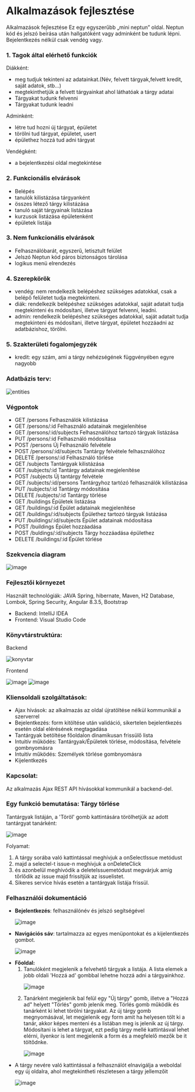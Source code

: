 # Alkalmazások fejlesztése

Alkalmazások fejlesztése
Ez egy egyszerűbb „mini neptun” oldal.
Neptun kód és jelszó beírása után hallgatóként vagy adminként be tudunk lépni. Bejelentkezés nélkül csak vendég vagy.



<h3>1. Tagok által elérhető funkciók</h3>

<p>Diákként:</p>
<ul>
   <li>meg tudjuk tekinteni az adatainkat.(Név, felvett tárgyak,felvett kredit, saját adatok, stb…)</li>
   <li>megtekinthetjük a felvett tárgyainkat ahol láthatóak a tárgy adatai</li>
   <li>Tárgyakat tudunk felvenni</li>
  <li>Tárgyakat tudunk leadni</li>
</ul>

      
<p>Adminként:</p>    
<ul>
   <li>létre tud hozni új tárgyat, épületet</li>
   <li>törölni tud tárgyat, épületet, usert</li>
   <li>épülethez hozzá tud adni tárgyat</li>   
   
</ul>
      
<p>Vendégként:</p>         
<ul>
   <li>a bejelentkezési oldal megtekintése</li>
</ul>

<h3>2.  Funkcionális elvárások</h3>

<ul>
   <li>Belépés</li>
   <li>tanulók kilistázása tárgyanként</li>
   <li>összes létező tárgy kilistázása</li>
   <li>tanuló saját tárgyainak listázása</li>
   <li>kurzusok listázása épületenként</li>
   <li>épületek listája</li>
</ul>
              
<h3>3. Nem funkcionális elvárások</h3>       
<ul>
   <li>Felhasználóbarát, egyszerű, letisztult felület</li>
   <li>Jelszó Neptun kód páros biztonságos tárolása</li>
   <li>logikus menü elrendezés</li>
</ul>

<h3>4. Szerepkörök</h3>
<ul>
   <li>vendég: nem rendelkezik belépéshez szükséges adatokkal, csak a belépő felületet tudja megtekinteni.</li>
   <li>diák: rendelkezik belépéshez szükséges adatokkal, saját adatait tudja megtekinteni és módosítani, illetve tárgyat felvenni, leadni.</li>
   <li>admin: rendelkezik belépéshez szükséges adatokkal, saját adatait tudja megtekinteni és módosítani, illetve tárgyat, épületet hozzáadni az adatbázishoz, törölni.</li>
</ul>


<h3>5. Szakterületi fogalomjegyzék</h3>
<ul>
   <li>kredit: egy szám, ami a tárgy nehézségének függvényében egyre nagyobb</li>
</ul>



<h3>Adatbázis terv:</h3>

![entities](https://user-images.githubusercontent.com/47753407/79592394-3b0aa280-80da-11ea-9c29-c328260ec778.png)


<h3>Végpontok</h3>
<ul>

   
   <li>GET /persons Felhasználók kilistázása</li>
   <li>GET /persons/:id Felhasználó adatainak megjelenítése</li>
   <li>GET /persons/:id/subjects Felhasználóhoz tartozó tárgyak listázása</li>
   <li>PUT /persons/:id Felhasználó módosítása</li>
   <li>POST /persons Új Felhasználó felvétele</li>
   <li>POST /persons/:id/subjects Tantárgy felvétele felhasználóhoz</li>
   <li> DELETE /persons/:id Felhasználó törlése</li>
   
   <li>GET /subjects Tantárgyak kilistázása</li>
   <li>GET /subjects/:id Tantárgy adatainak megjelenítése</li>
   <li>POST /subjects Új tantárgy felvétele</li>
   <li>GET /subjects/:id/persons Tantárgyhoz tartózó felhasználók kilistázása</li>
   <li>PUT /subjects/:id Tantárgy módosítása</li>
   <li> DELETE /subjects/:id Tantárgy törlése </li>
   
   <li>GET /buildings Épületek listázása</li>
   <li>GET /buildings/:id Épület adatainak megjelenítése</li>
   <li>GET /buildings/:id/subjects Épülethez tartozó tárgyak listázása</li>
   <li>PUT /buildings/:id/subjects Épület adatainak módosítása</li>
   <li>POST /buildings Épület hozzáadása</li>
   <li>POST /buldings/:id/subjects Tárgy hozzáadása épülethez</li>
   <li>DELETE /buildings/:id Épület törlése</li>
</ul>

<h3>Szekvencia diagram</h3>


![image](https://user-images.githubusercontent.com/61462292/83352222-5956f580-a34a-11ea-91f6-d6f979b2c953.png)



<h3>Fejlesztői környezet</h3>

Használt technológiák: JAVA Spring, hibernate, Maven, H2 Database, Lombok, Spring Security, Angular 8.3.5, Bootstrap

 <ul>
   <li> Backend: IntelliJ IDEA </li>
   <li> Frontend: Visual Studio Code </li>
</ul>
    
<h3>Könyvtárstruktúra:</h3>
Backend

![konyvtar](https://user-images.githubusercontent.com/47753407/79596229-79a35b80-80e0-11ea-9c95-9946a8226c47.png)

Frontend

![image](https://user-images.githubusercontent.com/61462292/83350940-08da9a80-a340-11ea-908e-0c52f5881d8c.png)
![image](https://user-images.githubusercontent.com/61462292/83350954-2d367700-a340-11ea-865a-0b7c6dac472e.png)


<h3>Kliensoldali szolgáltatások:</h3>
<ul>
   <li>Ajax hívások: az alkalmazás az oldal újratöltése nélkül kommunikál a szerverrel</li>
   <li>Bejelentkezés: form kitöltése után validáció, sikertelen bejelentkezés esetén oldal elérésének megtagadása</li>
   <li>Tantárgyak betöltése főoldalon dinamikusan frissülő lista</li>
   <li>Intuitív működés: Tantárgyak/Épületek törlése, módosítása, felvétele gombnyomásra</li>
   <li>Intuitív működés: Személyek törlése gombnyomásra</li>
   <li>Kijelentkezés</li>
</ul>

<h3>Kapcsolat:</h3>
Az alkalmazás Ajax REST API hívásokkal kommunikál a backend-del.

<h3>Egy funkció bemutatása: Tárgy törlése</h3>
Tantárgyak listáján, a 'Töröl' gomb kattintására törölhetjük az adott tantárgyat tanárként:

![image](https://user-images.githubusercontent.com/61462292/83327595-5215e600-a27d-11ea-9485-ee9e5eefc7d6.png)

Folyamat:
<ol>
   <li>A tárgy sorába való kattintással meghívjuk a onSelectIssue metódust</li>
   <li>majd a selectel-t issue-n meghívjuk a onDeleteClick</li>
   <li>és azonbelül meghívódik a deleteIssuemetódust megvárjuk amíg tőrlődik az issue majd frissítjük az issuelistet.</li>
   <li>Sikeres service hívás esetén a tantárgyak listája frissül.</li>
</ol>

<h3>Felhasználói dokumentáció</h3>
<ul>
   <li><b>Bejelentkezés</b>: felhasználónév és jelszó segítségével</li>
   
   ![image](https://user-images.githubusercontent.com/61462292/83328396-eafb3000-a282-11ea-9cee-a183521760a6.png)
   
   <li><b>Navigációs sáv</b>: tartalmazza az egyes menüpontokat és a kijelentkezés gombot.</li>
   
   ![image](https://user-images.githubusercontent.com/61462292/83351065-307e3280-a341-11ea-9b6f-87cf4c00d831.png)
   
   <li><b>Főoldal:</b> 
      <ol>
         <li>Tanulóként megjelenik a felvehető tárgyak a listája. A lista elemek a jobb oldali 'Hozzá ad' gombbal lehetne hozzá adni a             tárgyainkhoz.</li>
         
   ![image](https://user-images.githubusercontent.com/61462292/83352400-5e687480-a34b-11ea-8654-7aadd89dddfc.png)
   
         
   <li>Tanárként megjelenik bal felül egy "Új tárgy" gomb, illetve a "Hozzá ad" helyett "Törlés" gomb jelenik meg. Törlés gomb működik és tanárként ki lehet törölni tárgyakat. Az új tárgy gomb megnyomásával, let megjelenik egy form amit ha helyesen tölt ki a tanár, akkor képes menteni és a listában meg is jelenik az új tárgy. Módosítani is lehet a tárgyat, ezt pedig tárgy mellé kattintásval lehet elérni, ilyenkor is lent megjelenik a form és a megfelelő mezők be it töltődnke.  </li>
 
 ![image](https://user-images.githubusercontent.com/61462292/83352641-41cd3c00-a34d-11ea-99fd-fb7a1cf05cfe.png)
</ol>
   
   
   
 <li>A tárgy nevére való kattintással a felhasználót elnavigálja a weboldal egy új oldalra, ahol megtekintheti részletesen a tárgy jellemzőit</li>
 
![image](https://user-images.githubusercontent.com/61462292/83352745-126aff00-a34e-11ea-82b4-b7e829f413ee.png)

 
</ul>
    
 
   
  
   






